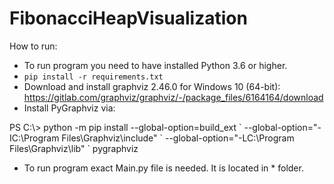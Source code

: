 # FibonacciHeapVisualization

How to run:
* To run program you need to have installed Python 3.6 or higher.
* `pip install -r requirements.txt`
* Download and install graphviz 2.46.0 for Windows 10 (64-bit): https://gitlab.com/graphviz/graphviz/-/package_files/6164164/download
* Install PyGraphviz via:

PS C:\\> python -m pip install --global-option=build_ext \`
              --global-option="-IC:\Program Files\Graphviz\include" \`
              --global-option="-LC:\Program Files\Graphviz\lib" \`
              pygraphviz
* To run program exact Main.py file is needed. It is located in * folder.

